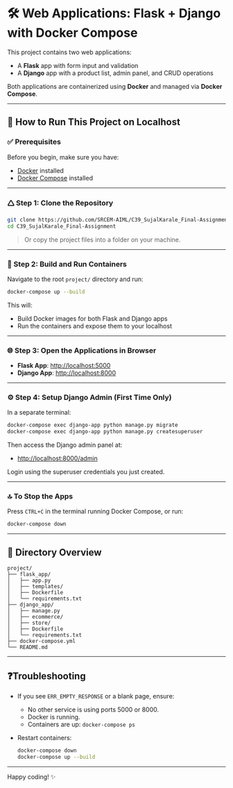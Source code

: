 # 🛠️ Web Applications: Flask + Django with Docker Compose

This project contains two web applications:
- A **Flask** app with form input and validation
- A **Django** app with a product list, admin panel, and CRUD operations

Both applications are containerized using **Docker** and managed via **Docker Compose**.

---

## 🚀 How to Run This Project on Localhost

### ✅ Prerequisites

Before you begin, make sure you have:

- [Docker](https://www.docker.com/products/docker-desktop) installed
- [Docker Compose](https://docs.docker.com/compose/install/) installed

---

### 🛆 Step 1: Clone the Repository

```bash
git clone https://github.com/SRCEM-AIML/C39_SujalKarale_Final-Assignment.git
cd C39_SujalKarale_Final-Assignment
```

> Or copy the project files into a folder on your machine.

---

### 🐳 Step 2: Build and Run Containers

Navigate to the root `project/` directory and run:

```bash
docker-compose up --build
```

This will:
- Build Docker images for both Flask and Django apps
- Run the containers and expose them to your localhost

---

### 🌐 Step 3: Open the Applications in Browser

- **Flask App**: [http://localhost:5000](http://localhost:5000)
- **Django App**: [http://localhost:8000](http://localhost:8000)

---

### ⚙️ Step 4: Setup Django Admin (First Time Only)

In a separate terminal:

```bash
docker-compose exec django-app python manage.py migrate
docker-compose exec django-app python manage.py createsuperuser
```

Then access the Django admin panel at:

- [http://localhost:8000/admin](http://localhost:8000/admin)

Login using the superuser credentials you just created.

---

### 🔝 To Stop the Apps

Press `CTRL+C` in the terminal running Docker Compose, or run:

```bash
docker-compose down
```

---

## 📁 Directory Overview

```
project/
├── flask_app/
│   ├── app.py
│   ├── templates/
│   ├── Dockerfile
│   └── requirements.txt
├── django_app/
│   ├── manage.py
│   ├── ecommerce/
│   ├── store/
│   ├── Dockerfile
│   └── requirements.txt
├── docker-compose.yml
└── README.md
```

---

## ❓Troubleshooting

- If you see `ERR_EMPTY_RESPONSE` or a blank page, ensure:
  - No other service is using ports 5000 or 8000.
  - Docker is running.
  - Containers are up: `docker-compose ps`

- Restart containers:
  ```bash
  docker-compose down
  docker-compose up --build
  ```

---

Happy coding! ✨

